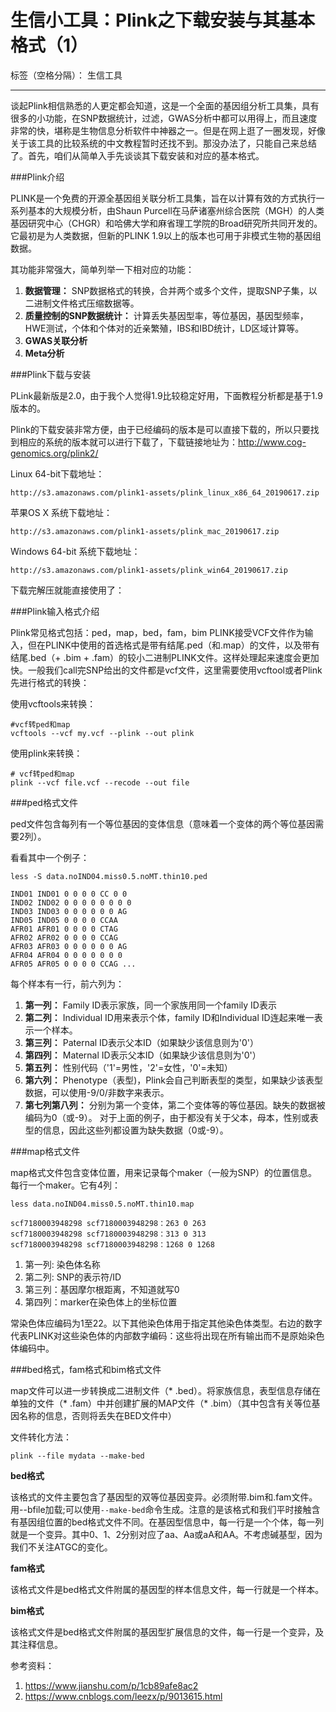# 生信小工具：Plink之下载安装与其基本格式（1）

标签（空格分隔）： 生信工具

---

谈起Plink相信熟悉的人更定都会知道，这是一个全面的基因组分析工具集，具有很多的小功能，在SNP数据统计，过滤，GWAS分析中都可以用得上，而且速度非常的快，堪称是生物信息分析软件中神器之一。但是在网上逛了一圈发现，好像关于该工具的比较系统的中文教程暂时还找不到。那没办法了，只能自己来总结了。首先，咱们从简单入手先谈谈其下载安装和对应的基本格式。

###Plink介绍

PLINK是一个免费的开源全基因组关联分析工具集，旨在以计算有效的方式执行一系列基本的大规模分析，由Shaun Purcell在马萨诸塞州综合医院（MGH）的人类基因研究中心（CHGR）和哈佛大学和麻省理工学院的Broad研究所共同开发的。它最初是为人类数据，但新的PLINK 1.9以上的版本也可用于非模式生物的基因组数据。

其功能非常强大，简单列举一下相对应的功能：

 1. **数据管理：** SNP数据格式的转换，合并两个或多个文件，提取SNP子集，以二进制文件格式压缩数据等。
 2. **质量控制的SNP数据统计：** 计算丢失基因型率，等位基因，基因型频率，HWE测试，个体和个体对的近亲繁殖，IBS和IBD统计，LD区域计算等。
 3. **GWAS关联分析**
 4. **Meta分析**

###Plink下载与安装

PLink最新版是2.0，由于我个人觉得1.9比较稳定好用，下面教程分析都是基于1.9版本的。

Plink的下载安装非常方便，由于已经编码的版本是可以直接下载的，所以只要找到相应的系统的版本就可以进行下载了，下载链接地址为：http://www.cog-genomics.org/plink2/

Linux 64-bit下载地址：

```
http://s3.amazonaws.com/plink1-assets/plink_linux_x86_64_20190617.zip
```
苹果OS X 系统下载地址：

```
http://s3.amazonaws.com/plink1-assets/plink_mac_20190617.zip
```
 
Windows 64-bit 系统下载地址：
```
http://s3.amazonaws.com/plink1-assets/plink_win64_20190617.zip
```

下载完解压就能直接使用了：

###Plink输入格式介绍

Plink常见格式包括：ped，map，bed，fam，bim
PLINK接受VCF文件作为输入，但在PLINK中使用的首选格式是带有结尾.ped（和.map）的文件，以及带有结尾.bed（+ .bim + .fam）的较小二进制PLINK文件。这样处理起来速度会更加快。一般我们call完SNP给出的文件都是vcf文件，这里需要使用vcftool或者Plink先进行格式的转换：

使用vcftools来转换：
```
#vcf转ped和map
vcftools --vcf my.vcf --plink --out plink
```
使用plink来转换：
```
# vcf转ped和map
plink --vcf file.vcf --recode --out file
```

###ped格式文件

ped文件包含每列有一个等位基因的变体信息（意味着一个变体的两个等位基因需要2列）。

看看其中一个例子：
```
less -S data.noIND04.miss0.5.noMT.thin10.ped 

IND01 IND01 0 0 0 0 CC 0 0 
IND02 IND02 0 0 0 0 0 0 0 0 
IND03 IND03 0 0 0 0 0 0 AG 
IND05 IND05 0 0 0 0 CCAA 
AFR01 AFR01 0 0 0 0 CTAG 
AFR02 AFR02 0 0 0 0 CCAG 
AFR03 AFR03 0 0 0 0 0 0 AG 
AFR04 AFR04 0 0 0 0 0 0 0 
AFR05 AFR05 0 0 0 0 CCAG ...
```

每个样本有一行，前六列为：

 1. **第一列：** Family ID表示家族，同一个家族用同一个family ID表示
 2. **第二列：** Individual ID用来表示个体，family ID和Individual ID连起来唯一表示一个样本。
 3. **第三列：** Paternal ID表示父本ID（如果缺少该信息则为'0'）
 4. **第四列：** Maternal ID表示父本ID（如果缺少该信息则为'0'）
 5. **第五列：** 性别代码（'1'=男性，'2'=女性，'0'=未知）
 6. **第六列：** Phenotype（表型)，Plink会自己判断表型的类型，如果缺少该表型数据，可以使用-9/0/非数字来表示。
 7. **第七列第八列：** 分别为第一个变体，第二个变体等的等位基因。缺失的数据被编码为0（或-9）。
对于上面的例子，由于都没有关于父本，母本，性别或表型的信息，因此这些列都设置为缺失数据（0或-9）。
 
###map格式文件

map格式文件包含变体位置，用来记录每个maker（一般为SNP）的位置信息。每行一个maker。它有4列：

```
less data.noIND04.miss0.5.noMT.thin10.map 

scf7180003948298 scf7180003948298：263 0 263 
scf7180003948298 scf7180003948298：313 0 313 
scf7180003948298 scf7180003948298：1268 0 1268 
```

 1. 第一列: 染色体名称
 2. 第二列: SNP的表示符/ID
 3. 第三列：基因摩尔根距离，不知道就写0
 4. 第四列：marker在染色体上的坐标位置
 
常染色体应编码为1至22。以下其他染色体用于指定其他染色体类型。右边的数字代表PLINK对这些染色体的内部数字编码：这些将出现在所有输出而不是原始染色体编码中。

###bed格式，fam格式和bim格式文件

map文件可以进一步转换成二进制文件（* .bed）。将家族信息，表型信息存储在单独的文件（* .fam）中并创建扩展的MAP文件（* .bim）（其中包含有关等位基因名称的信息，否则将丢失在BED文件中）

文件转化方法：

```
plink --file mydata --make-bed
```


**bed格式**

该格式的文件主要包含了基因型的双等位基因变异。必须附带.bim和.fam文件。用--bfile加载;可以使用`--make-bed`命令生成。注意的是该格式和我们平时接触含有基因组位置的bed格式文件不同。在基因型信息中，每一行是一个个体，每一列就是一个变异。其中0、1、2分别对应了aa、Aa或aA和AA。不考虑碱基型，因为我们不关注ATGC的变化。

**fam格式**

该格式文件是bed格式文件附属的基因型的样本信息文件，每一行就是一个样本。

**bim格式**

该格式文件是bed格式文件附属的基因型扩展信息的文件，每一行是一个变异，及其注释信息。


参考资料：

 1. https://www.jianshu.com/p/1cb89afe8ac2
 2. https://www.cnblogs.com/leezx/p/9013615.html
 